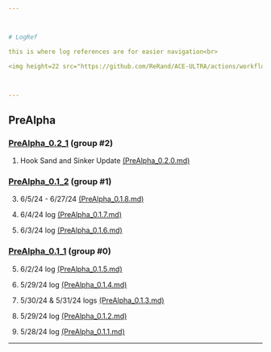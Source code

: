 ```yaml
---



# LogRef

this is where log references are for easier navigation<br>

<img height=22 src="https://github.com/ReRand/ACE-ULTRA/actions/workflows/logref.yml/badge.svg" alt="publish">



---
```






## PreAlpha

### [PreAlpha_0.2_1](https://github.com/ReRand/ACE-ULTRA/tree/main/Logs/PreAlpha_0.2_1) (group #2)

1. Hook Sand and Sinker Update [(PreAlpha_0.2.0.md)](https://github.com/ReRand/ACE-ULTRA/blob/main/Logs/PreAlpha_0.2_1/PreAlpha_0.2.0.md) 

### [PreAlpha_0.1_2](https://github.com/ReRand/ACE-ULTRA/tree/main/Logs/PreAlpha_0.1_2) (group #1)

3. 6/5/24 - 6/27/24 [(PreAlpha_0.1.8.md)](https://github.com/ReRand/ACE-ULTRA/blob/main/Logs/PreAlpha_0.1_2/PreAlpha_0.1.8.md) 

2. 6/4/24 log [(PreAlpha_0.1.7.md)](https://github.com/ReRand/ACE-ULTRA/blob/main/Logs/PreAlpha_0.1_2/PreAlpha_0.1.7.md) 

1. 6/3/24 log [(PreAlpha_0.1.6.md)](https://github.com/ReRand/ACE-ULTRA/blob/main/Logs/PreAlpha_0.1_2/PreAlpha_0.1.6.md) 

### [PreAlpha_0.1_1](https://github.com/ReRand/ACE-ULTRA/tree/main/Logs/PreAlpha_0.1_1) (group #0)

5. 6/2/24 log [(PreAlpha_0.1.5.md)](https://github.com/ReRand/ACE-ULTRA/blob/main/Logs/PreAlpha_0.1_1/PreAlpha_0.1.5.md) 

4. 5/29/24 log [(PreAlpha_0.1.4.md)](https://github.com/ReRand/ACE-ULTRA/blob/main/Logs/PreAlpha_0.1_1/PreAlpha_0.1.4.md) 

3. 5/30/24 & 5/31/24 logs [(PreAlpha_0.1.3.md)](https://github.com/ReRand/ACE-ULTRA/blob/main/Logs/PreAlpha_0.1_1/PreAlpha_0.1.3.md) 

2. 5/29/24 log [(PreAlpha_0.1.2.md)](https://github.com/ReRand/ACE-ULTRA/blob/main/Logs/PreAlpha_0.1_1/PreAlpha_0.1.2.md) 

1. 5/28/24 log [(PreAlpha_0.1.1.md)](https://github.com/ReRand/ACE-ULTRA/blob/main/Logs/PreAlpha_0.1_1/PreAlpha_0.1.1.md) 



---

